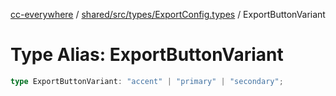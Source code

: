 [cc-everywhere](../../../../../index.md) / [shared/src/types/ExportConfig.types](../index.md) / ExportButtonVariant

# Type Alias: ExportButtonVariant

```ts
type ExportButtonVariant: "accent" | "primary" | "secondary";
```
